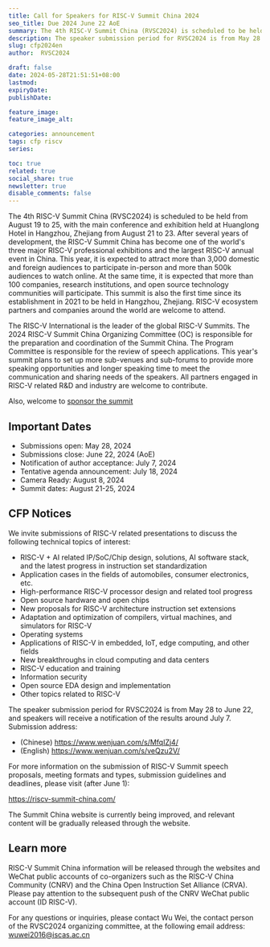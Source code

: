 ```yaml
---
title: Call for Speakers for RISC-V Summit China 2024
seo_title: Due 2024 June 22 AoE
summary: The 4th RISC-V Summit China (RVSC2024) is scheduled to be held from August 19 to 25, with the main conference and exhibition held at Huanglong Hotel in Hangzhou, Zhejiang from August 21 to 23. After several years of development, the RISC-V Summit China has become one of the world's three major RISC-V professional exhibitions and the largest RISC-V annual event in China. This year, it is expected to attract more than 3,000 domestic and foreign audiences to participate offline and more than 500,000 audiences to watch online. At the same time, it is expected that more than 100 companies, research institutions, and open source technology communities will participate. This summit is also the first time since its establishment in 2021 to be held in Hangzhou, Zhejiang. RISC-V ecosystem partners and companies around the world are welcome to attend.
description: The speaker submission period for RVSC2024 is from May 28 to June 22, and speakers will receive a notification of the results around July 7.
slug: cfp2024en
author:  RVSC2024

draft: false
date: 2024-05-28T21:51:51+08:00
lastmod: 
expiryDate: 
publishDate: 

feature_image: 
feature_image_alt: 

categories: announcement
tags: cfp riscv
series:

toc: true
related: true
social_share: true
newsletter: true
disable_comments: false
---
```


The 4th RISC-V Summit China (RVSC2024) is scheduled to be held from August 19 to 25, with the main conference and exhibition held at Huanglong Hotel in Hangzhou, Zhejiang from August 21 to 23. After several years of development, the RISC-V Summit China has become one of the world's three major RISC-V professional exhibitions and the largest RISC-V annual event in China. This year, it is expected to attract more than 3,000 domestic and foreign audiences to participate in-person and more than 500k audiences to watch online. At the same time, it is expected that more than 100 companies, research institutions, and open source technology communities will participate. This summit is also the first time since its establishment in 2021 to be held in Hangzhou, Zhejiang. RISC-V ecosystem partners and companies around the world are welcome to attend.

The RISC-V International is the leader of the global RISC-V Summits. The 2024 RISC-V Summit China Organizing Committee (OC) is responsible for the preparation and coordination of the Summit China. The Program Committee is responsible for the review of speech applications. This year's summit plans to set up more sub-venues and sub-forums to provide more speaking opportunities and longer speaking time to meet the communication and sharing needs of the speakers. All partners engaged in RISC-V related R&D and industry are welcome to contribute.

Also, welcome to [sponsor the summit](/posts/sponsorship/)

## Important Dates

- Submissions open: May 28, 2024
- Submissions close: June 22, 2024 (AoE)
- Notification of author acceptance: July 7, 2024
- Tentative agenda announcement: July 18, 2024
- Camera Ready: August 8, 2024
- Summit dates: August 21-25, 2024

## CFP Notices

We invite submissions of RISC-V related presentations to discuss the following technical topics of interest:

- RISC-V + AI related IP/SoC/Chip design, solutions, AI software stack, and the latest progress in instruction set standardization
- Application cases in the fields of automobiles, consumer electronics, etc.
- High-performance RISC-V processor design and related tool progress
- Open source hardware and open chips
- New proposals for RISC-V architecture instruction set extensions
- Adaptation and optimization of compilers, virtual machines, and simulators for RISC-V
- Operating systems
- Applications of RISC-V in embedded, IoT, edge computing, and other fields
- New breakthroughs in cloud computing and data centers
- RISC-V education and training
- Information security
- Open source EDA design and implementation
- Other topics related to RISC-V

The speaker submission period for RVSC2024 is from May 28 to June 22, and speakers will receive a notification of the results around July 7. Submission address:

- (Chinese) https://www.wenjuan.com/s/MfqIZj4/
- (English) https://www.wenjuan.com/s/veQzu2V/

For more information on the submission of RISC-V Summit speech proposals, meeting formats and types, submission guidelines and deadlines, please visit (after June 1):

https://riscv-summit-china.com/

The Summit China website is currently being improved, and relevant content will be gradually released through the website.

## Learn more

RISC-V Summit China information will be released through the websites and WeChat public accounts of co-organizers such as the RISC-V China Community (CNRV) and the China Open Instruction Set Alliance (CRVA). Please pay attention to the subsequent push of the CNRV WeChat public account (ID RISC-V).

For any questions or inquiries, please contact Wu Wei, the contact person of the RVSC2024 organizing committee, at the following email address:
wuwei2016@iscas.ac.cn
